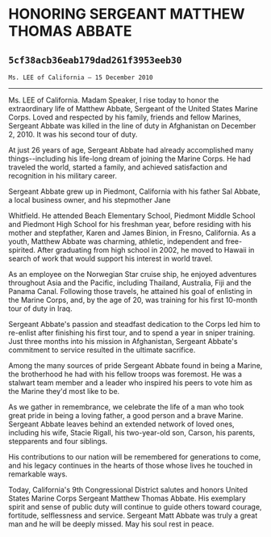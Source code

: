 # HONORING SERGEANT MATTHEW THOMAS ABBATE
## `5cf38acb36eab179dad261f3953eeb30`
`Ms. LEE of California — 15 December 2010`

---


Ms. LEE of California. Madam Speaker, I rise today to honor the 
extraordinary life of Matthew Abbate, Sergeant of the United States 
Marine Corps. Loved and respected by his family, friends and fellow 
Marines, Sergeant Abbate was killed in the line of duty in Afghanistan 
on December 2, 2010. It was his second tour of duty.

At just 26 years of age, Sergeant Abbate had already accomplished 
many things--including his life-long dream of joining the Marine Corps. 
He had traveled the world, started a family, and achieved satisfaction 
and recognition in his military career.

Sergeant Abbate grew up in Piedmont, California with his father Sal 
Abbate, a local business owner, and his stepmother Jane


Whitfield. He attended Beach Elementary School, Piedmont Middle School 
and Piedmont High School for his freshman year, before residing with 
his mother and stepfather, Karen and James Binion, in Fresno, 
California. As a youth, Matthew Abbate was charming, athletic, 
independent and free-spirited. After graduating from high school in 
2002, he moved to Hawaii in search of work that would support his 
interest in world travel.

As an employee on the Norwegian Star cruise ship, he enjoyed 
adventures throughout Asia and the Pacific, including Thailand, 
Australia, Fiji and the Panama Canal. Following those travels, he 
attained his goal of enlisting in the Marine Corps, and, by the age of 
20, was training for his first 10-month tour of duty in Iraq.

Sergeant Abbate's passion and steadfast dedication to the Corps led 
him to re-enlist after finishing his first tour, and to spend a year in 
sniper training. Just three months into his mission in Afghanistan, 
Sergeant Abbate's commitment to service resulted in the ultimate 
sacrifice.

Among the many sources of pride Sergeant Abbate found in being a 
Marine, the brotherhood he had with his fellow troops was foremost. He 
was a stalwart team member and a leader who inspired his peers to vote 
him as the Marine they'd most like to be.

As we gather in remembrance, we celebrate the life of a man who took 
great pride in being a loving father, a good person and a brave Marine. 
Sergeant Abbate leaves behind an extended network of loved ones, 
including his wife, Stacie Rigall, his two-year-old son, Carson, his 
parents, stepparents and four siblings.

His contributions to our nation will be remembered for generations to 
come, and his legacy continues in the hearts of those whose lives he 
touched in remarkable ways.

Today, California's 9th Congressional District salutes and honors 
United States Marine Corps Sergeant Matthew Thomas Abbate. His 
exemplary spirit and sense of public duty will continue to guide others 
toward courage, fortitude, selflessness and service. Sergeant Matt 
Abbate was truly a great man and he will be deeply missed. May his soul 
rest in peace.
